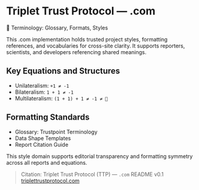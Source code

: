 # Triplet Trust Protocol — .com

🧬 Terminology: Glossary, Formats, Styles

This .com implementation holds trusted project styles, formatting references, and vocabularies for cross-site clarity. It supports reporters, scientists, and developers referencing shared meanings.

## Key Equations and Structures

- Unilateralism: `+1 ≠ -1`
- Bilateralism: `1 + 1 ≠ -1`
- Multilateralism: `(1 + 1) + 1 ≠ -1 ≠ 🚦`

## Formatting Standards

- Glossary: Trustpoint Terminology
- Data Shape Templates
- Report Citation Guide

This style domain supports editorial transparency and formatting symmetry across all reports and equations.

> Citation: Triplet Trust Protocol (TTP) — `.com` README v0.1  
> [triplettrustprotocol.com](https://triplettrustprotocol.com)
